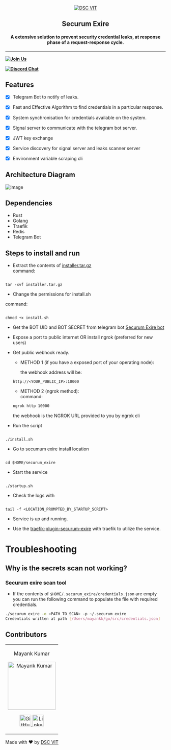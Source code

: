 
<p  align="center">

<a  href="https://dscvit.com">

<img  src="https://user-images.githubusercontent.com/30529572/92081025-fabe6f00-edb1-11ea-9169-4a8a61a5dd45.png"  alt="DSC VIT"/>

</a>

<h2  align="center"> Securum Exire </h2>

<h4  align="center"> A extensive solution to prevent security credential leaks, at response phase of a request-response cycle. <h4>

</p>

  

---

[![Join Us](https://img.shields.io/badge/Join%20Us-Developer%20Student%20Clubs-red)](https://dsc.community.dev/vellore-institute-of-technology/)

[![Discord Chat](https://img.shields.io/discord/760928671698649098.svg)](https://discord.gg/498KVdSKWR)

## Features

- [X] Telegram Bot to notify of leaks.
- [X] Fast and Effective Algorithm to find credentials in a particular response.
- [X] System synchronisation for credentials available on the system.
- [X] Signal server to communicate with the telegram bot server.
- [X] JWT key exchange
- [X] Service discovery for signal server and leaks scanner server
- [X] Environment variable scraping cli
  


## Architecture Diagram
![image](https://user-images.githubusercontent.com/24864829/124398308-af0e8600-dd32-11eb-891c-3a1176b4b822.png)
  

## Dependencies

- Rust
- Golang
- Traefik
- Redis
- Telegram Bot


## Steps to install and run

  
- Extract the contents of [installer.tar.gz](https://github.com/mayankkumar2/securum-exire/releases/download/v0.1.0/installer.gz.tar)<br>
command: 
```

tar -xvf installer.tar.gz

```

- Change the permissions for install.sh<br>

command:

```

chmod +x install.sh

```

  

- Get the BOT UID and BOT SECRET from telegram bot [Securum Exire bot](http://t.me/SecurumExireBot)<br>

  

- Expose a port to public internet OR install ngrok (preferred for new users)

  
- Get public webhook ready.

    - METHOD 1 (if you have a exposed port of your operating node):<br>

        the webhook address will be: 
  ```
  http://<YOUR_PUBLIC_IP>:10000
  ```

    - METHOD 2 (ngrok method): <br>
        command:<br>
  ```bash
  ngrok http 10000
  ```
  the webhook is the NGROK URL provided to you by ngrok cli

-  Run the script<br>

```

./install.sh

```

  

- Go to secumum exire install location <br>

```

cd $HOME/securum_exire

```

  

- Start the service

```

./startup.sh

``` 

- Check the logs with

```

tail -f <LOCATION_PROMPTED_BY_STARTUP_SCRIPT>

```

  

- Service is up and running.

  

- Use the [traefik-plugin-securum-exire](https://github.com/mayankkumar2/traefik-plugin-securum-exire) with traefik to utilize the service.
# Troubleshooting

## Why is the secrets scan not working?

### Securum exire scan tool
-  If the contents of ```$HOME/.securum_exire/credentials.json``` are empty you can run the following command to populate the file with required credentials.
```bash
./securum_exire -o <PATH_TO_SCAN> -p ~/.securum_exire 
Credentials written at path [/Users/mayankk/go/src/credentials.json]
```

## Contributors

  

<table>

<tr  align="center">

<td>

Mayank Kumar

<p  align="center">

<img  src = "https://dscvit.com/images/techteam/mayank.jpg"  width="150"  height="150"  alt="Mayank Kumar">

</p>

<p  align="center">

<a  href = "https://github.com/mayankkumar2">

<img  src = "http://www.iconninja.com/files/241/825/211/round-collaboration-social-github-code-circle-network-icon.svg"  width="36"  height = "36"  alt="GitHub"/>

</a>

<a  href="https://www.linkedin.com/in/mayankk2">

<img  src = "http://www.iconninja.com/files/863/607/751/network-linkedin-social-connection-circular-circle-media-icon.svg"  width="36"  height="36"  alt="LinkedIn"/>

</a>

</p>

</td>

</tr>

</table>

  

<p  align="center">

Made with :heart: by <a  href="https://dscvit.com">DSC VIT</a>

</p>
